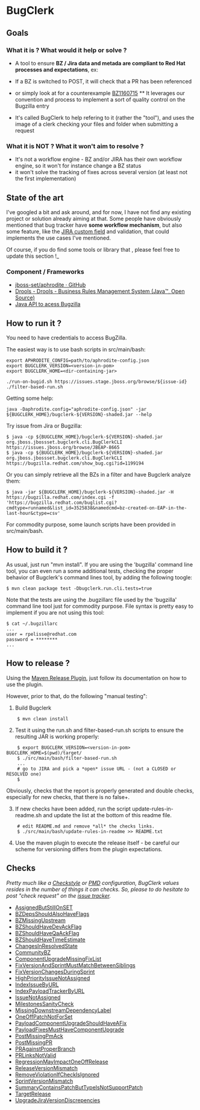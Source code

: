 # BugClerk

## Goals

### What it is ? What would it help or solve ?

*   A tool to ensure **BZ / Jira data and metada are compliant to Red Hat processes and expectations**, ex:

*   If a BZ is switched to POST, it will check that a PR has been referenced
*   or simply look at for a counterexample [BZ1160715](https://bugzilla.redhat.com/show_bug.cgi?id=1160715)
**   It leverages our convention and process to implement a sort of quality control on the Bugzilla entry
*   It's called BugClerk to help refering to it (rather the "tool"), and uses the image of a clerk checking your files and folder when submitting a request

### What it is NOT ? What it won't aim to resolve ?

*   It's not a workflow engine - BZ and/or JIRA has their own workflow engine, so it won't for instance change a BZ status
*   it won't solve the tracking of fixes across several version (at least not the first implementation)

## State of the art

I've googled a bit and ask around, and for now, I have not find any existing project or solution already aiming at that. Some people have obviously mentioned that bug tracker have **some workflow mechanism**, but also some feature, like the [JIRA custom field](https://confluence.atlassian.com/display/JIRA/Configuring+a+Custom+Field) and validation, that could implements the use cases I've mentioned.

Of course, if you do find some tools or library that , please feel free to update this section !_

### Component / Frameworks

* [jboss-set/aphrodite &middot; GitHub](https://github.com/jboss-set/aphrodite "https://github.com/jboss-set/aphrodite")&zwnj;
* [Drools - Drools - Business Rules Management System (Java&trade;, Open Source)](http://www.drools.org/ "http://www.drools.org/")
* [Java A&zwnj;PI to acess Bugzilla](http://stackoverflow.com/questions/630095/is-there-a-java-api-to-access-bugzilla)

## How to run it ?

You need to have credentials to access BugZilla.

The easiest way is to use bash scripts in src/main/bash:
```
export APHRODITE_CONFIG=path/to/aphrodite-config.json
export BUGCLERK_VERSION=<version-in-pom>
export BUGCLERK_HOME=<dir-containing-jar>

./run-on-bugid.sh https://issues.stage.jboss.org/browse/${issue-id}
./filter-based-run.sh
```
Getting some help:
```
java -Daphrodite.config="aphrodite-config.json" -jar ${BUGCLERK_HOME}/bugclerk-${VERSION}-shaded.jar --help
```
Try issue from Jira or Bugzilla:
```
$ java -cp ${BUGCLERK_HOME}/bugclerk-${VERSION}-shaded.jar org.jboss.jbossset.bugclerk.cli.BugClerkCLI https://issues.jboss.org/browse/JBEAP-8665
$ java -cp ${BUGCLERK_HOME}/bugclerk-${VERSION}-shaded.jar org.jboss.jbossset.bugclerk.cli.BugClerkCLI https://bugzilla.redhat.com/show_bug.cgi?id=1199194
```
Or you can simply retrieve all the BZs in a filter and have Bugclerk analyze them:
```
$ java -jar ${BUGCLERK_HOME}/bugclerk-${VERSION}-shaded.jar -H https://bugzilla.redhat.com/index.cgi -f 'https://bugzilla.redhat.com/buglist.cgi?cmdtype=runnamed&list_id=3525838&namedcmd=bz-created-on-EAP-in-the-last-hour&ctype=csv'
```
For commodity purpose, some launch scripts have been provided in src/main/bash.

## How to build it ?

As usual, just run "mvn install". If you are using the 'bugzilla' command line tool, you can even run a some additional tests, checking the proper behavior of Bugclerk's command lines tool, by adding the following toogle:

```
$ mvn clean package test -Dbugclerk.run.cli.tests=true
```
Note that the tests are using the .bugzillarc file used by the 'bugzilla' command line tool just for
commodity purpose. File syntax is pretty easy to implement if you are not using this tool:

```
$ cat ~/.bugzillarc
...
user = rpelisse@redhat.com
password = ********
...
```

## How to release ?

Using the [Maven Release Plugin](http://maven.apache.org/maven-release/maven-release-plugin/), just follow its documentation on how to use the plugin.

However, prior to that, do the following "manual testing":

1) Build Bugclerk
```
    $ mvn clean install
```

2) Test it using the run.sh and filter-based-run.sh scripts to ensure the resulting JAR is working properly:
```
    $ export BUGCLERK_VERSION=<version-in-pom>  BUGCLERK_HOME=$(pwd)/target/
    $ ./src/main/bash/filter-based-run.sh
    ...
    # go to JIRA and pick a *open* issue URL - (not a CLOSED or RESOLVED one)
    $
```
Obviously, checks that the report is properly generated and double checks, especially for new checks, that there is no false+.


3) If new checks have been added, run the script update-rules-in-readme.sh and update the list at the bottom of this readme file.
```
    # edit README.md and remove *all* the checks links.
    $ ./src/main/bash/update-rules-in-readme >> README.txt
```
4) Use the maven plugin to execute the release itself - be careful our scheme for versioning differs from the plugin expectations.


## **Checks**

_Pretty much like a [Checkstyle]() or [PMD](http://github.com/pmd/pmd) configuration, BugClerk values resides in the number of things it can checks. So, please to do hesitate to post "check request" on the [issue tracker](https://github.com/jboss-set/bug-clerk/issues/)._

* [AssignedButStillOnSET](https://github.com/jboss-set/bug-clerk/tree/master/src/main/resources/org/jboss/jbossset/bugclerk/AssignedButStillOnSET.drl)
* [BZDepsShouldAlsoHaveFlags](https://github.com/jboss-set/bug-clerk/tree/master/src/main/resources/org/jboss/jbossset/bugclerk/BZDepsShouldAlsoHaveFlags.drl)
* [BZMissingUpstream](https://github.com/jboss-set/bug-clerk/tree/master/src/main/resources/org/jboss/jbossset/bugclerk/BZMissingUpstream.drl)
* [BZShouldHaveDevAckFlag](https://github.com/jboss-set/bug-clerk/tree/master/src/main/resources/org/jboss/jbossset/bugclerk/BZShouldHaveDevAckFlag.drl)
* [BZShouldHaveQaAckFlag](https://github.com/jboss-set/bug-clerk/tree/master/src/main/resources/org/jboss/jbossset/bugclerk/BZShouldHaveQaAckFlag.drl)
* [BZShouldHaveTimeEstimate](https://github.com/jboss-set/bug-clerk/tree/master/src/main/resources/org/jboss/jbossset/bugclerk/BZShouldHaveTimeEstimate.drl)
* [ChangesInResolvedState](https://github.com/jboss-set/bug-clerk/tree/master/src/main/resources/org/jboss/jbossset/bugclerk/ChangesInResolvedState.drl)
* [CommunityBZ](https://github.com/jboss-set/bug-clerk/tree/master/src/main/resources/org/jboss/jbossset/bugclerk/CommunityBZ.drl)
* [ComponentUpgradeMissingFixList](https://github.com/jboss-set/bug-clerk/tree/master/src/main/resources/org/jboss/jbossset/bugclerk/ComponentUpgradeMissingFixList.drl)
* [FixVersionAndSprintMustMatchBetweenSiblings](https://github.com/jboss-set/bug-clerk/tree/master/src/main/resources/org/jboss/jbossset/bugclerk/FixVersionAndSprintMustMatchBetweenSiblings.drl)
* [FixVersionChangesDuringSprint](https://github.com/jboss-set/bug-clerk/tree/master/src/main/resources/org/jboss/jbossset/bugclerk/FixVersionChangesDuringSprint.drl)
* [HighPriorityIssueNotAssigned](https://github.com/jboss-set/bug-clerk/tree/master/src/main/resources/org/jboss/jbossset/bugclerk/HighPriorityIssueNotAssigned.drl)
* [IndexIssueByURL](https://github.com/jboss-set/bug-clerk/tree/master/src/main/resources/org/jboss/jbossset/bugclerk/IndexIssueByURL.drl)
* [IndexPayloadTrackerByURL](https://github.com/jboss-set/bug-clerk/tree/master/src/main/resources/org/jboss/jbossset/bugclerk/IndexPayloadTrackerByURL.drl)
* [IssueNotAssigned](https://github.com/jboss-set/bug-clerk/tree/master/src/main/resources/org/jboss/jbossset/bugclerk/IssueNotAssigned.drl)
* [MilestonesSanityCheck](https://github.com/jboss-set/bug-clerk/tree/master/src/main/resources/org/jboss/jbossset/bugclerk/MilestonesSanityCheck.drl)
* [MissingDownstreamDependencyLabel](https://github.com/jboss-set/bug-clerk/tree/master/src/main/resources/org/jboss/jbossset/bugclerk/MissingDownstreamDependencyLabel.drl)
* [OneOffPatchNotForSet](https://github.com/jboss-set/bug-clerk/tree/master/src/main/resources/org/jboss/jbossset/bugclerk/OneOffPatchNotForSet.drl)
* [PayloadComponentUpgradeShouldHaveAFix](https://github.com/jboss-set/bug-clerk/tree/master/src/main/resources/org/jboss/jbossset/bugclerk/PayloadComponentUpgradeShouldHaveAFix.drl)
* [PayloadFixesMustHaveComponentUpgrade](https://github.com/jboss-set/bug-clerk/tree/master/src/main/resources/org/jboss/jbossset/bugclerk/PayloadFixesMustHaveComponentUpgrade.drl)
* [PostMissingPmAck](https://github.com/jboss-set/bug-clerk/tree/master/src/main/resources/org/jboss/jbossset/bugclerk/PostMissingPmAck.drl)
* [PostMissingPR](https://github.com/jboss-set/bug-clerk/tree/master/src/main/resources/org/jboss/jbossset/bugclerk/PostMissingPR.drl)
* [PRAgainstProperBranch](https://github.com/jboss-set/bug-clerk/tree/master/src/main/resources/org/jboss/jbossset/bugclerk/PRAgainstProperBranch.drl)
* [PRLinksNotValid](https://github.com/jboss-set/bug-clerk/tree/master/src/main/resources/org/jboss/jbossset/bugclerk/PRLinksNotValid.drl)
* [RegressionMayImpactOneOffRelease](https://github.com/jboss-set/bug-clerk/tree/master/src/main/resources/org/jboss/jbossset/bugclerk/RegressionMayImpactOneOffRelease.drl)
* [ReleaseVersionMismatch](https://github.com/jboss-set/bug-clerk/tree/master/src/main/resources/org/jboss/jbossset/bugclerk/ReleaseVersionMismatch.drl)
* [RemoveViolationIfCheckIsIgnored](https://github.com/jboss-set/bug-clerk/tree/master/src/main/resources/org/jboss/jbossset/bugclerk/RemoveViolationIfCheckIsIgnored.drl)
* [SprintVersionMismatch](https://github.com/jboss-set/bug-clerk/tree/master/src/main/resources/org/jboss/jbossset/bugclerk/SprintVersionMismatch.drl)
* [SummaryContainsPatchButTypeIsNotSupportPatch](https://github.com/jboss-set/bug-clerk/tree/master/src/main/resources/org/jboss/jbossset/bugclerk/SummaryContainsPatchButTypeIsNotSupportPatch.drl)
* [TargetRelease](https://github.com/jboss-set/bug-clerk/tree/master/src/main/resources/org/jboss/jbossset/bugclerk/TargetRelease.drl)
* [UpgradeJiraVersionDiscrepencies](https://github.com/jboss-set/bug-clerk/tree/master/src/main/resources/org/jboss/jbossset/bugclerk/UpgradeJiraVersionDiscrepencies.drl)
